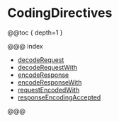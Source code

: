 <a id="codingdirectives"></a>
# CodingDirectives

@@toc { depth=1 }

@@@ index

* [decodeRequest](decodeRequest.md)
* [decodeRequestWith](decodeRequestWith.md)
* [encodeResponse](encodeResponse.md)
* [encodeResponseWith](encodeResponseWith.md)
* [requestEncodedWith](requestEncodedWith.md)
* [responseEncodingAccepted](responseEncodingAccepted.md)

@@@